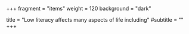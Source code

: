 +++
fragment = "items"
weight = 120
background = "dark"

title = "Low literacy affects many aspects of life including"
#subtitle = ""
+++






